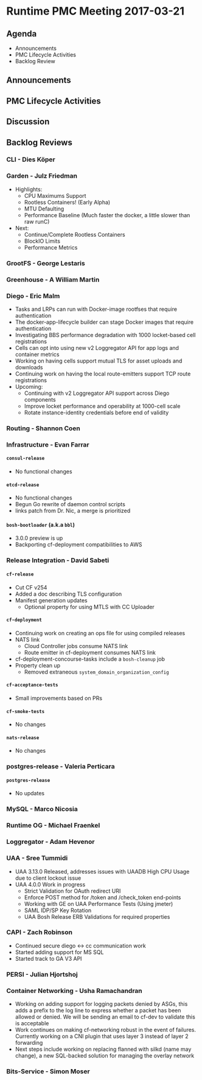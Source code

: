 # Runtime PMC Meeting 2017-03-21

## Agenda

* Announcements
* PMC Lifecycle Activities
* Backlog Review

## Announcements


## PMC Lifecycle Activities


## Discussion


## Backlog Reviews

### CLI - Dies Köper


### Garden - Julz Friedman

- Highlights:
  - CPU Maximums Support
  - Rootless Containers! (Early Alpha)
  - MTU Defaulting
  - Performance Baseline (Much faster the docker, a little slower than raw runC)
- Next:
  - Continue/Complete Rootless Containers
  - BlockIO Limits
  - Performance Metrics

### GrootFS - George Lestaris

### Greenhouse - A William Martin

### Diego - Eric Malm

- Tasks and LRPs can run with Docker-image rootfses that require authentication
- The docker-app-lifecycle builder can stage Docker images that require authentication
- Investigating BBS performance degradation with 1000 locket-based cell registrations
- Cells can opt into using new v2 Loggregator API for app logs and container metrics
- Working on having cells support mutual TLS for asset uploads and downloads
- Continuing work on having the local route-emitters support TCP route registrations
- Upcoming:
  - Continuing with v2 Loggregator API support across Diego components
  - Improve locket performance and operability at 1000-cell scale
  - Rotate instance-identity credentials before end of validity


### Routing - Shannon Coen


### Infrastructure - Evan Farrar

#### `consul-release`

- No functional changes

#### `etcd-release`

- No functional changes
- Begun Go rewrite of daemon control scripts
- links patch from Dr. Nic, a merge is prioritized

#### `bosh-bootloader` (a.k.a `bbl`)

- 3.0.0 preview is up
- Backporting cf-deployment compatibilities to AWS

### Release Integration - David Sabeti

#### `cf-release`
- Cut CF v254
- Added a doc describing TLS configuration
- Manifest generation updates
  - Optional property for using MTLS with CC Uploader

#### `cf-deployment`
- Continuing work on creating an ops file for using compiled releases
- NATS link
  - Cloud Controller jobs consume NATS link
  - Route emitter in cf-deployment consumes NATS link
- cf-deployment-concourse-tasks include a `bosh-cleanup` job
- Property clean up
  - Removed extraneous `system_domain_organization_config`

#### `cf-acceptance-tests`
- Small improvements based on PRs

#### `cf-smoke-tests`
 - No changes

#### `nats-release`
- No changes

### postgres-release - Valeria Perticara

#### `postgres-release`
- No updates

### MySQL - Marco Nicosia

### Runtime OG - Michael Fraenkel

### Loggregator - Adam Hevenor

### UAA - Sree Tummidi
- UAA 3.13.0 Released, addresses issues with UAADB High CPU Usage due to client lockout issue
- UAA 4.0.0 Work in progress
  - Strict Validation for OAuth redirect URI
  - Enforce POST method for /token and /check_token end-points
  - Working with GE on UAA Performance Tests (Using jmeter)
  - SAML IDP/SP Key Rotation
  - UAA Bosh Release ERB Validations for required properties
  

### CAPI - Zach Robinson

- Continued secure diego <-> cc communication work
- Started adding support for MS SQL
- Started track to GA V3 API

### PERSI - Julian Hjortshoj

### Container Networking - Usha Ramachandran
- Working on adding support for logging packets denied by ASGs, this adds a prefix to the log line to express whether a packet has been allowed or denied. We will be sending an email to cf-dev to validate this is acceptable
- Work continues on making cf-networking robust in the event of failures. Currently working on a CNI plugin that uses layer 3 instead of layer 2 forwarding
- Next steps include working on replacing flanned with silkd (name may change), a new SQL-backed solution for managing the overlay network

### Bits-Service - Simon Moser
